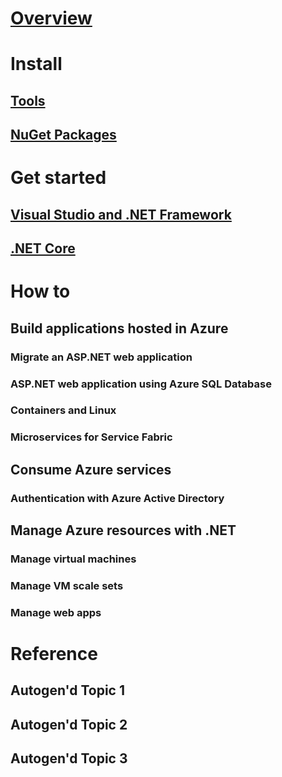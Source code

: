 # [Overview](index.md)

# Install
## [Tools](tools.md)
## [NuGet Packages](packages.md)

# Get started
## [Visual Studio and .NET Framework](get-started-framework.md)
## [.NET Core](get-started-core.md)

# How to

## Build applications hosted in Azure
### Migrate an ASP.NET web application
### ASP.NET web application using Azure SQL Database
<!-- ### ASP.NET Core web app using DocumentDB -->
<!-- ### ASP.NET web application using Azure Functions  -->
### Containers and Linux
### Microservices for Service Fabric

## Consume Azure services
### Authentication with Azure Active Directory
<!-- ### Untitled Storage topic   low pri -->

## Manage Azure resources with .NET
### Manage virtual machines
### Manage VM scale sets
### Manage web apps
<!-- ### Untitled Key Vault topic   lower pri -->


# Reference
## Autogen'd Topic 1
## Autogen'd Topic 2
## Autogen'd Topic 3
